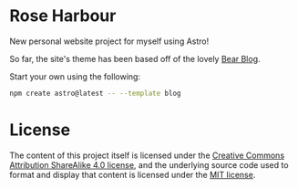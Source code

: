 # Rose Harbour

New personal website project for myself using Astro!

So far, the site's theme has been based off of the lovely [Bear Blog](https://github.com/HermanMartinus/bearblog/).

Start your own using the following:

```sh
npm create astro@latest -- --template blog
```

# License

The content of this project itself is licensed under the
[Creative Commons Attribution ShareAlike 4.0 license](https://creativecommons.org/licenses/by-sa/4.0/),
and the underlying source code used to format and
display that content is licensed under the [MIT license](/LICENSE.md).
